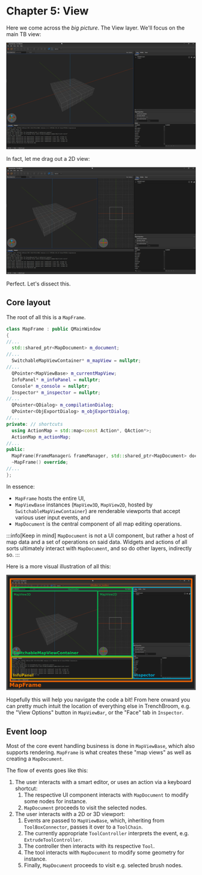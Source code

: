 # Chapter 5: View

Here we come across the *big picture*. The View layer. We'll focus on the main TB view:

![](../img/mainview.png)

In fact, let me drag out a 2D view:

![](../img/mainview2.png)

Perfect. Let's dissect this.

## Core layout

The root of all this is a `MapFrame`.
```cpp
class MapFrame : public QMainWindow
{
//...
  std::shared_ptr<MapDocument> m_document;
//...
  SwitchableMapViewContainer* m_mapView = nullptr;
//...
  QPointer<MapViewBase> m_currentMapView;
  InfoPanel* m_infoPanel = nullptr;
  Console* m_console = nullptr;
  Inspector* m_inspector = nullptr;
//...
  QPointer<QDialog> m_compilationDialog;
  QPointer<ObjExportDialog> m_objExportDialog;
//...
private: // shortcuts
  using ActionMap = std::map<const Action*, QAction*>;
  ActionMap m_actionMap;
//...
public:
  MapFrame(FrameManager& frameManager, std::shared_ptr<MapDocument> document);
  ~MapFrame() override;
//...
};
```

In essence:
* `MapFrame` hosts the entire UI,
* `MapViewBase` instances (`MapView3D`, `MapView2D`, hosted by `SwitchableMapViewContainer`) are renderable viewports that accept various user input events, and
* `MapDocument` is the central component of all map editing operations.

:::info[Keep in mind]
`MapDocument` is not a UI component, but rather a host of map data and a set of operations on said data. Widgets and actions of all sorts ultimately interact with `MapDocument`, and so do other layers, indirectly so.
:::

Here is a more visual illustration of all this:

![](../img/illustration1.png)

Hopefully this will help you navigate the code a bit! From here onward you can pretty much intuit the location of everything else in TrenchBroom, e.g. the "View Options" button in `MapViewBar`, or the "Face" tab in `Inspector`.

## Event loop

Most of the core event handling business is done in `MapViewBase`, which also supports rendering. `MapFrame` is what creates these "map views" as well as creating a `MapDocument`.

The flow of events goes like this:
1. The user interacts with a smart editor, or uses an action via a keyboard shortcut:
	1. The respective UI component interacts with `MapDocument` to modify some nodes for instance.
	2. `MapDocument` proceeds to visit the selected nodes.
2. The user interacts with a 2D or 3D viewport:
	1. Events are passed to `MapViewBase`, which, inheriting from `ToolBoxConnector`, passes it over to a `ToolChain`.
	2. The currently appropriate `ToolController` interprets the event, e.g. `ExtrudeToolController`.
	3. The controller then interacts with its respective `Tool`.
	4. The tool interacts with `MapDocument` to modify some geometry for instance.
	5. Finally, `MapDocument` proceeds to visit e.g. selected brush nodes.
